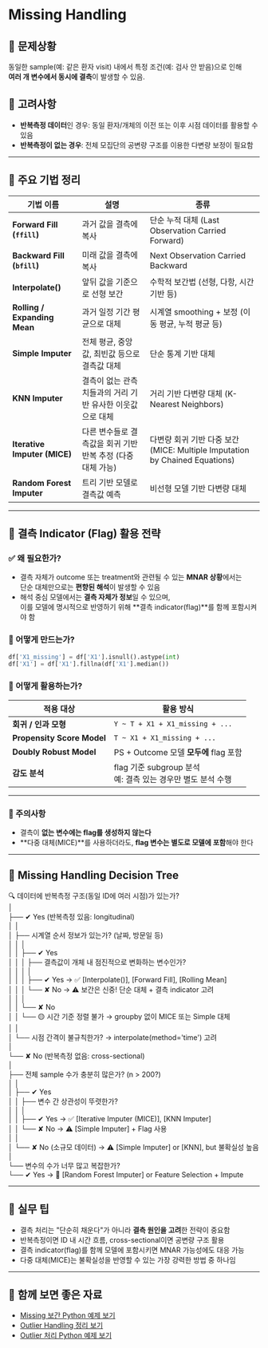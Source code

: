 # Missing Handling

## 🎯 문제상황
동일한 sample(예: 같은 환자 visit) 내에서 특정 조건(예: 검사 안 받음)으로 인해  
**여러 개 변수에서 동시에 결측**이 발생할 수 있음.

## 🔎 고려사항
- **반복측정 데이터**인 경우: 동일 환자/개체의 이전 또는 이후 시점 데이터를 활용할 수 있음
- **반복측정이 없는 경우**: 전체 모집단의 공변량 구조를 이용한 다변량 보정이 필요함

---

## 🧠 주요 기법 정리

| 기법 이름                        | 설명                                         | 종류                                                    |
| ---------------------------- | ------------------------------------------ | ------------------------------------------------------- |
| **Forward Fill (`ffill`)**   | 과거 값을 결측에 복사                               | 단순 누적 대체 (Last Observation Carried Forward)        |
| **Backward Fill (`bfill`)**  | 미래 값을 결측에 복사                               | Next Observation Carried Backward                       |
| **Interpolate()**            | 앞뒤 값을 기준으로 선형 보간                           | 수학적 보간법 (선형, 다항, 시간 기반 등)                          |
| **Rolling / Expanding Mean** | 과거 일정 기간 평균으로 대체                           | 시계열 smoothing + 보정 (이동 평균, 누적 평균 등)              |
| **Simple Imputer**           | 전체 평균, 중앙값, 최빈값 등으로 결측값 대체                | 단순 통계 기반 대체                                        |
| **KNN Imputer**              | 결측이 없는 관측치들과의 거리 기반 유사한 이웃값으로 대체        | 거리 기반 다변량 대체 (K-Nearest Neighbors)                |
| **Iterative Imputer (MICE)** | 다른 변수들로 결측값을 회귀 기반 반복 추정 (다중 대체 가능)       | 다변량 회귀 기반 다중 보간 (MICE: Multiple Imputation by Chained Equations) |
| **Random Forest Imputer**    | 트리 기반 모델로 결측값 예측                             | 비선형 모델 기반 다변량 대체                                |

---

## 📛 결측 Indicator (Flag) 활용 전략

### ✅ 왜 필요한가?

- 결측 자체가 outcome 또는 treatment와 관련될 수 있는 **MNAR 상황**에서는  
  단순 대체만으로는 **편향된 해석**이 발생할 수 있음
- 해석 중심 모델에서는 **결측 자체가 정보**일 수 있으며,  
  이를 모델에 명시적으로 반영하기 위해 **결측 indicator(flag)**를 함께 포함시켜야 함

### 🔧 어떻게 만드는가?

```python
df['X1_missing'] = df['X1'].isnull().astype(int)
df['X1'] = df['X1'].fillna(df['X1'].median())
```

### 🧪 어떻게 활용하는가?

| 적용 대상               | 활용 방식                                                      |
|------------------------|---------------------------------------------------------------|
| **회귀 / 인과 모형**        | `Y ~ T + X1 + X1_missing + ...`                               |
| **Propensity Score Model** | `T ~ X1 + X1_missing + ...`                                   |
| **Doubly Robust Model**    | PS + Outcome 모델 **모두에** flag 포함                         |
| **감도 분석**              | flag 기준 subgroup 분석<br>예: 결측 있는 경우만 별도 분석 수행 |

---

### 🔎 주의사항

- 결측이 **없는 변수에는 flag를 생성하지 않는다**
- **다중 대체(MICE)**를 사용하더라도, **flag 변수는 별도로 모델에 포함**해야 한다

---

## 🌲 Missing Handling Decision Tree

🔍 데이터에 반복측정 구조(동일 ID에 여러 시점)가 있는가?  
│  
├── ✔ Yes (반복측정 있음: longitudinal)  
│ │  
│ ├── 시계열 순서 정보가 있는가? (날짜, 방문일 등)  
│ │ │  
│ │ ├── ✔ Yes  
│ │ │ ├── 결측값이 개체 내 점진적으로 변화하는 변수인가?  
│ │ │ │  
│ │ │ ├── ✔ Yes → ✅ [Interpolate()], [Forward Fill], [Rolling Mean]  
│ │ │ └── ✘ No → ⚠ 보간은 신중! 단순 대체 + 결측 indicator 고려  
│ │ │  
│ │ └── ✘ No  
│ │ └── 🟡 시간 기준 정렬 불가 → groupby 없이 MICE 또는 Simple 대체  
│ │  
│ └── 시점 간격이 불규칙한가? → interpolate(method='time') 고려  
│  
└── ✘ No (반복측정 없음: cross-sectional)  
│  
├── 전체 sample 수가 충분히 많은가? (n > 200?)  
│ │  
│ ├── ✔ Yes  
│ │ ├── 변수 간 상관성이 뚜렷한가?  
│ │ │  
│ │ ├── ✔ Yes → ✅ [Iterative Imputer (MICE)], [KNN Imputer]  
│ │ └── ✘ No → ⚠ [Simple Imputer] + Flag 사용  
│ │  
│ └── ✘ No (소규모 데이터) → ⚠ [Simple Imputer] or [KNN], but 불확실성 높음  
│  
└── 변수의 수가 너무 많고 복잡한가?  
└── ✔ Yes → 🔁 [Random Forest Imputer] or Feature Selection + Impute  


---

## 📌 실무 팁

- 결측 처리는 "단순히 채운다"가 아니라 **결측 원인을 고려**한 전략이 중요함  
- 반복측정이면 ID 내 시간 흐름, cross-sectional이면 공변량 구조 활용  
- 결측 indicator(flag)를 함께 모델에 포함시키면 MNAR 가능성에도 대응 가능  
- 다중 대체(MICE)는 불확실성을 반영할 수 있는 가장 강력한 방법 중 하나임

---

## 🔗 함께 보면 좋은 자료

- [Missing 보간 Python 예제 보기](./missing_imputation_code.ipynb)
- [Outlier Handling 정리 보기](./outlier_handling.md)
- [Outlier 처리 Python 예제 보기](./outlier_handling_code.ipynb)
